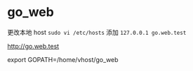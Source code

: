# go_web

更改本地 host 
`sudo vi /etc/hosts` 添加 `127.0.0.1 go.web.test`

http://go.web.test


export GOPATH=/home/vhost/go_web
